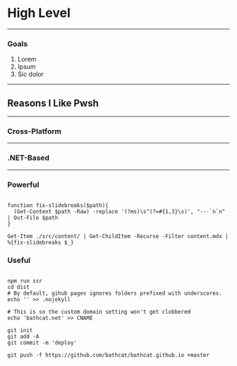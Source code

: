 # High Level

---

### Goals
1. Lorem
1. Ipsum
1. Sic dolor

---

## Reasons I Like Pwsh

---

### Cross-Platform


---

### .NET-Based


---

### Powerful


```pwsh

function fix-slidebreaks($path){
  (Get-Content $path -Raw) -replace '(?ms)\s^(?=#{1,3}\s)', "---`n`n" | Out-File $path
}

Get-Item ./src/content/ | Get-ChildItem -Recurse -Filter content.mdx | %{fix-slidebreaks $_}

```

### Useful

```pwsh

npm run ssr
cd dist
# By default, gihub pages ignores folders prefixed with underscores.
echo '' >> .nojekyll

# This is so the custom domain setting won't get clobbered
echo 'bathcat.net' >> CNAME

git init
git add -A
git commit -m 'deploy'

git push -f https://github.com/bathcat/bathcat.github.io +master
```

